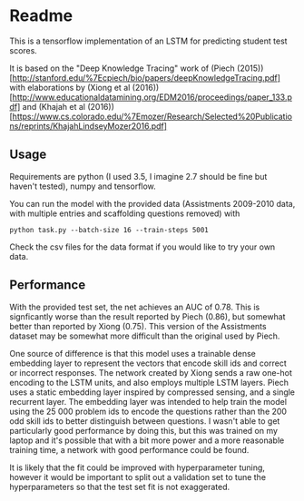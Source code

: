 # Readme

This is a tensorflow implementation of an LSTM for predicting student test scores.

It is based on the "Deep Knowledge Tracing" work of (Piech (2015))[http://stanford.edu/%7Ecpiech/bio/papers/deepKnowledgeTracing.pdf] with elaborations by (Xiong et al (2016))[http://www.educationaldatamining.org/EDM2016/proceedings/paper_133.pdf] and (Khajah et al (2016))[https://www.cs.colorado.edu/%7Emozer/Research/Selected%20Publications/reprints/KhajahLindseyMozer2016.pdf]

## Usage

Requirements are python (I used 3.5, I imagine 2.7 should be fine but haven't tested), numpy and tensorflow.

You can run the model with the provided data (Assistments 2009-2010 data, with multiple entries and scaffolding questions removed) with

`python task.py --batch-size 16 --train-steps 5001`

Check the csv files for the data format if you would like to try your own data.

## Performance

With the provided test set, the net achieves an AUC of 0.78. This is signficantly worse than the result reported by Piech (0.86), but somewhat better than reported by Xiong (0.75). This version of the Assistments dataset may be somewhat more difficult than the original used by Piech.

One source of difference is that this model uses a trainable dense embedding layer to represent the vectors that encode skill ids and correct or incorrect responses. The network created by Xiong sends a raw one-hot encoding to the LSTM units, and also employs multiple LSTM layers. Piech uses a static embedding layer inspired by compressed sensing, and a single recurrent layer. The embedding layer was intended to help train the model using the 25 000 problem ids to encode the questions rather than the 200 odd skill ids to better distinguish between questions. I wasn't able to get particularly good performance by doing this, but this was trained on my laptop and it's possible that with a bit more power and a more reasonable training time, a network with good performance could be found.

It is likely that the fit could be improved with hyperparameter tuning, however it would be important to split out a validation set to tune the hyperparameters so that the test set fit is not exaggerated.
